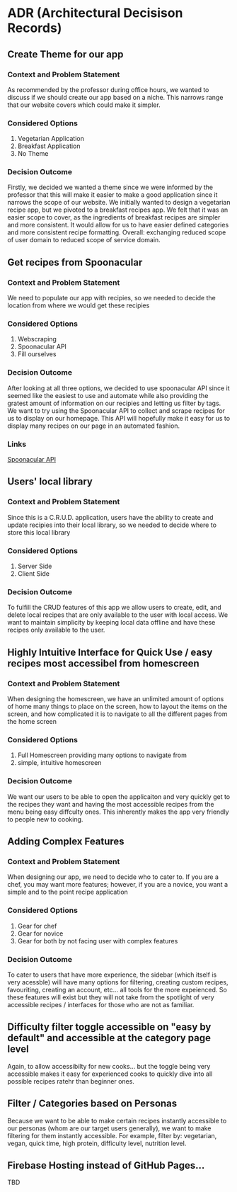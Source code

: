 # ADR (Architectural Decisison Records)

## Create Theme for our app
### Context and Problem Statement
As recommended by the professor during office hours, we wanted to discuss if we should create our app based on a niche. This narrows range that our website covers which could make it simpler. 
### Considered Options 
1. Vegetarian Application
2. Breakfast Application 
3. No Theme
### Decision Outcome 
Firstly, we decided we wanted a theme since we were informed by the professor that this will make it easier to make a good application since it narrows the scope of our website. We initially wanted to design a vegetarian recipe app, but we pivoted to a breakfast recipes app. We felt that it was an easier scope to cover, as the ingredients of breakfast recipes are simpler and more consistent. It would allow for us to have easier defined categories and more consistent recipe formatting. Overall: exchanging reduced scope of user domain to reduced scope of service domain.

## Get recipes from Spoonacular
### Context and Problem Statement 
We need to populate our app with recipies, so we needed to decide the location from where we would get these recipies
### Considered Options 
1. Webscraping
2. Spoonacular API
3. Fill ourselves 
### Decision Outcome 
After looking at all three options, we decided to use spoonacular API since it seemed like the easiest to use and automate while also providing the gratest amount of information on our recipies and letting us filter by tags. We want to try using the Spoonacular API to collect and scrape recipes for us to display on our homepage. This API will hopefully make it easy for us to display many recipes on our page in an automated fashion. 
### Links
[Spoonacular API](https://spoonacular.com) 

## Users' local library
### Context and Problem Statement 
Since this is a C.R.U.D. application, users have the ability to create and update recipies into their local library, so we needed to decide where to store this local library 
### Considered Options 
1. Server Side
2. Client Side
### Decision Outcome 
To fulfill the CRUD features of this app we allow users to create, edit, and delete local recipes that are only available to the user with local access. We want to maintain simplicity by keeping local data offline and have these recipes only available to the user.

## Highly Intuitive Interface for Quick Use / easy recipes most accessibel from homescreen 
### Context and Problem Statement 
When designing the homescreen, we have an unlimited amount of options of home many things to place on the screen, how to layout the items on the screen, and how complicated it is to navigate to all the different pages from the home screen
### Considered Options 
1. Full Homescreen providing many options to navigate from 
2. simple, intuitive homescreen 
### Decision Outcome 
We want our users to be able to open the applicaiton and very quickly get to the recipes they want and having the most accessible recipes from the menu being easy diffculty ones. This inherently makes the app very friendly to people new to cooking.

## Adding Complex Features
### Context and Problem Statement 
When designing our app, we need to decide who to cater to. If you are a chef, you may want more features; however, if you are a novice, you want a simple and to the point recipe application
### Considered Options 
1. Gear for chef
2. Gear for novice
3. Gear for both by not facing user with complex features
### Decision Outcome 
To cater to users that have more experience, the sidebar (which itself is very acessble) will have many options for filtering, creating custom recipes, favouriting, creating an account, etc... all tools for the more expeienced. So these features will exist but they will not take from the spotlight of very accessible recipes / interfaces for those who are not as familiar. 

## Difficulty filter toggle accessible on "easy by default" and accessible at the category page level 
Again, to allow accessibilty for new cooks... but the toggle being very accessible makes it easy for experienced cooks to quickly dive into all possible recipes ratehr than beginner ones.

## Filter / Categories based on Personas
Because we want to be able to make certain recipes instantly accessible to our personas (whom are our target users generally), we want to make filtering for them instantly accessible. For example, filter by: vegetarian, vegan, quick time, high protein, difficulty level, nutrition level.

## Firebase Hosting instead of GitHub Pages...
TBD

